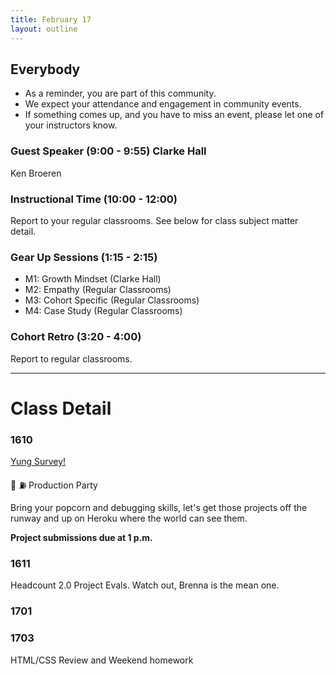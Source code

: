 ```yaml
---
title: February 17
layout: outline
---
```


## Everybody

- As a reminder, you are part of this community.
- We expect your attendance and engagement in community events.
- If something comes up, and you have to miss an event, please let one of your instructors know.

### Guest Speaker (9:00 - 9:55) Clarke Hall
Ken Broeren

### Instructional Time (10:00 - 12:00)
Report to your regular classrooms. See below for class subject matter detail.

### Gear Up Sessions (1:15 - 2:15)

* M1: Growth Mindset (Clarke Hall)
* M2: Empathy (Regular Classrooms)
* M3: Cohort Specific (Regular Classrooms)
* M4: Case Study (Regular Classrooms)

### Cohort Retro (3:20 - 4:00)
Report to regular classrooms.

--------------------------------------------

# Class Detail

### 1610

[Yung Survey!](https://goo.gl/forms/EgVLX77sISZ8LAll2)

:rocket: :fuelpump: Production Party

Bring your popcorn and debugging skills, let's get those projects off the runway and up on Heroku where the world can see them.

**Project submissions due at 1 p.m.**

### 1611  

Headcount 2.0 Project Evals. Watch out, Brenna is the mean one.  

### 1701

### 1703

HTML/CSS Review and Weekend homework
<!-- DOG PARTY LAUNCH! -->
